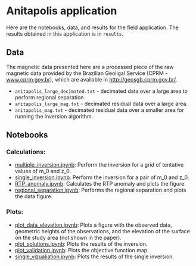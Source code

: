 # Anitapolis application

Here are the notebooks, data, and results for the field application.
The results obtained in this application is in `results`.

## Data

The magnetic data presented here are a processed piece of the raw magnetic
data provided by the 
Brazilian Geoligal Service (CPRM - www.cprm.gov.br), which are available 
in http://geosgb.cprm.gov.br/.

* `anitapolis_large_decimated.txt` - decimated data over a large area to perform 
regional separation
* `anitapolis_large_mag.txt` - decimated residual data over a large area.
* `anitapolis_mag.txt` - decimated residual data over a smaller area
for running the inversion algorithm.


## Notebooks

### Calculations:

* [multiple_inversion.ipynb](http://nbviewer.jupyter.org/github/pinga-lab/magnetic-radial-inversion/blob/master/code/anitapolis/multiple_inversion.ipynb):
  Perform the inversion for a grid of tentative values of m_0 and z_0.
* [single_inversion.ipynb](http://nbviewer.jupyter.org/github/pinga-lab/magnetic-radial-inversion/blob/master/code/anitapolis/single_inversion.ipynb):
  Perform the inversion for a pair of m_0 and z_0.
* [RTP_anomaly.ipynb](http://nbviewer.jupyter.org/github/pinga-lab/magnetic-radial-inversion/blob/master/code/anitapolis/RTP_anomaly.ipynb):
  Calculates the RTP anomaly and plots the figure.
* [regional_separation.ipynb](http://nbviewer.jupyter.org/github/pinga-lab/magnetic-radial-inversion/blob/master/code/anitapolis/regional_separation.ipynb):
  Performs the regional separation and plots the data figure.

### Plots:

* [plot_data_elevation.ipynb](http://nbviewer.jupyter.org/github/pinga-lab/magnetic-radial-inversion/blob/master/code/anitapolis/plot_data_elevation.ipynb):
  Plots a figure with the observed data, geometric heights of the observations, 
and the elevation of the surface on the study area (not shown in the paper).
* [plot_solutions.ipynb](http://nbviewer.jupyter.org/github/pinga-lab/magnetic-radial-inversion/blob/master/code/anitapolis/plot_solutions.ipynb):
  Plots the results of the inversion.
* [plot_validation.ipynb](http://nbviewer.jupyter.org/github/pinga-lab/magnetic-radial-inversion/blob/master/code/anitapolis/plot_validation.ipynb):
  Plots the objective function map.
* [single_vizualiation.ipynb](http://nbviewer.jupyter.org/github/pinga-lab/magnetic-radial-inversion/blob/master/code/anitapolis/single_vizualiation.ipynb):
  Plots the results of the single inversion.

